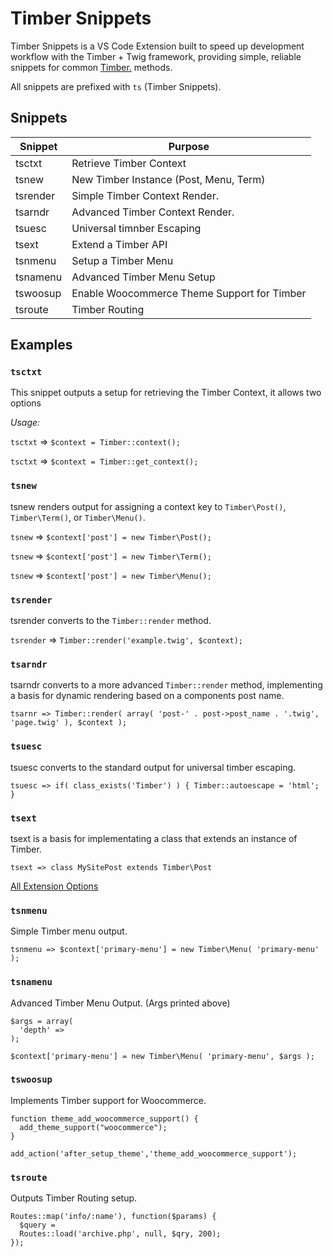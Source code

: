 # Timber Snippets

Timber Snippets is a VS Code Extension built to speed up development workflow with the Timber + Twig framework, providing simple, reliable snippets for common [Timber.](https://timber.github.io/docs) methods.

All snippets are prefixed with `ts` (Timber Snippets).

## Snippets

| Snippet  | Purpose                                     |
| -------- | ------------------------------------------- |
| tsctxt   | Retrieve Timber Context                     |
| tsnew    | New Timber Instance (Post, Menu, Term)      |
| tsrender | Simple Timber Context Render.               |
| tsarndr  | Advanced Timber Context Render.             |
| tsuesc   | Universal timnber Escaping                  |
| tsext    | Extend a Timber API                         |
| tsnmenu  | Setup a Timber Menu                         |
| tsnamenu | Advanced Timber Menu Setup                  |
| tswoosup | Enable Woocommerce Theme Support for Timber |
| tsroute  | Timber Routing                              |

## Examples

### `tsctxt`

This snippet outputs a setup for retrieving the Timber Context, it allows two options

*Usage:*

`tsctxt` => `$context = Timber::context();`

`tsctxt` => `$context = Timber::get_context();`

### `tsnew`

tsnew renders output for assigning a context key to `Timber\Post()`, `Timber\Term()`, or `Timber\Menu()`. 

`tsnew` => `$context['post'] = new Timber\Post();`

`tsnew` => `$context['post'] = new Timber\Term();`

`tsnew` => `$context['post'] = new Timber\Menu();`

### `tsrender`

tsrender converts to the `Timber::render` method.

`tsrender` => `Timber::render('example.twig', $context);`

### `tsarndr`

tsarndr converts to a more advanced `Timber::render` method, implementing a basis for dynamic rendering based on a components post name. 

`tsarnr => Timber::render( array( 'post-' . post->post_name . '.twig', 'page.twig' ), $context );`

### `tsuesc` 

tsuesc converts to the standard output for universal timber escaping.

`tsuesc => if( class_exists('Timber') ) { Timber::autoescape = 'html'; }`

### `tsext`

tsext is a basis for implementating a class that extends an instance of Timber.

`tsext => class MySitePost extends Timber\Post`

[All Extension Options](https://timber.github.io/docs/reference/)

### `tsnmenu`

Simple Timber menu output.

`tsnmenu => $context['primary-menu'] = new Timber\Menu( 'primary-menu' );`

### `tsnamenu`

Advanced Timber Menu Output. (Args printed above)

```
$args = array(
  'depth' => 
);

$context['primary-menu'] = new Timber\Menu( 'primary-menu', $args );
```

### `tswoosup`

Implements Timber support for Woocommerce.

```
function theme_add_woocommerce_support() {
  add_theme_support("woocommerce"); 
}

add_action('after_setup_theme','theme_add_woocommerce_support');
````
### `tsroute`

Outputs Timber Routing setup.

```
Routes::map('info/:name'), function($params) {
  $query = 
  Routes::load('archive.php', null, $qry, 200);
});
```